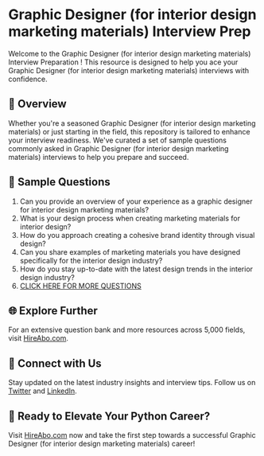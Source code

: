 # Graphic Designer (for interior design marketing materials) Interview Prep

Welcome to the Graphic Designer (for interior design marketing materials) Interview Preparation ! This resource is designed to help you ace your Graphic Designer (for interior design marketing materials) interviews with confidence.

## 🚀 Overview

Whether you're a seasoned Graphic Designer (for interior design marketing materials) or just starting in the field, this repository is tailored to enhance your interview readiness. We've curated a set of sample questions commonly asked in Graphic Designer (for interior design marketing materials) interviews to help you prepare and succeed.

## 📝 Sample Questions

1. Can you provide an overview of your experience as a graphic designer for interior design marketing materials?
2. What is your design process when creating marketing materials for interior design?
3. How do you approach creating a cohesive brand identity through visual design?
4. Can you share examples of marketing materials you have designed specifically for the interior design industry?
5. How do you stay up-to-date with the latest design trends in the interior design industry?
6. [CLICK HERE FOR MORE QUESTIONS](https://hireabo.com/job/6_2_35/Graphic%20Designer%20for%20interior%20design%20marketing%20materials)

## 🌐 Explore Further

For an extensive question bank and more resources across 5,000 fields, visit [HireAbo.com](https://www.hireabo.com).

## 📱 Connect with Us

Stay updated on the latest industry insights and interview tips. Follow us on [Twitter](https://twitter.com/hireabo) and [LinkedIn](https://www.linkedin.com/in/hire-abo-3609972a8/).

## 🚀 Ready to Elevate Your Python Career?

Visit [HireAbo.com](https://www.hireabo.com) now and take the first step towards a successful Graphic Designer (for interior design marketing materials) career!